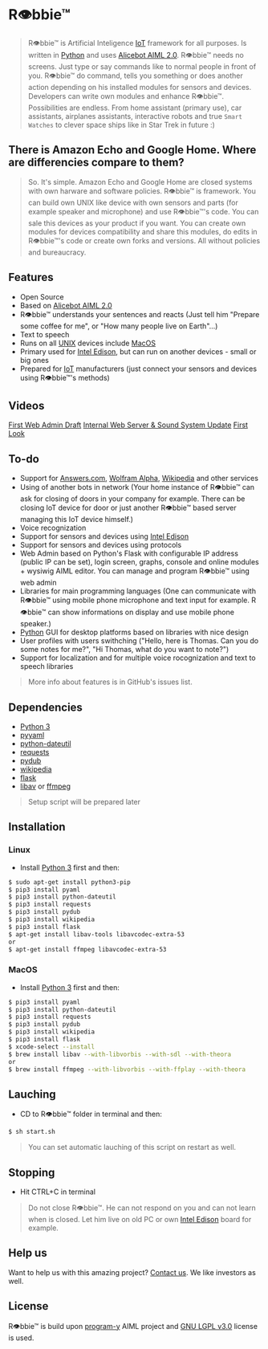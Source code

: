 # R👁bbie™

> R👁bbie™ is Artificial Inteligence [IoT] framework for all purposes. Is written in [Python] and uses [Alicebot AIML 2.0]. R👁bbie™ needs no screens. Just type or say commands like to normal people in front of you. R👁bbie™ do command, tells you something or does another action depending on his installed modules for sensors and devices. Developers can write own modules and enhance R👁bbie™. Possibilities are endless. From home assistant (primary use), car assistants, airplanes assistants, interactive robots and true `Smart Watches` to clever space ships like in Star Trek in future :)

## There is Amazon Echo and Google Home. Where are differencies compare to them?
> So. It's simple. Amazon Echo and Google Home are closed systems with own harware and software policies. R👁bbie™ is framework. You can build own UNIX like device with own sensors and parts (for example speaker and microphone) and use R👁bbie™'s code. You can sale this devices as your product if you want. You can create own modules for devices compatibility and share this modules, do edits in R👁bbie™'s code or create own forks and versions. All without policies and bureaucracy.

## Features
  - Open Source
  - Based on [Alicebot AIML 2.0]
  - R👁bbie™ understands your sentences and reacts (Just tell him "Prepare some coffee for me", or "How many people live on Earth"...)
  - Text to speech
  - Runs on all [UNIX] devices include [MacOS]
  - Primary used for [Intel Edison], but can run on another devices - small or big ones
  - Prepared for [IoT] manufacturers (just connect your sensors and devices using R👁bbie™'s methods)
  
## Videos
[First Web Admin Draft]
[Internal Web Server & Sound System Update]
[First Look]
  
## To-do
- Support for [Answers.com], [Wolfram Alpha], [Wikipedia] and other services
- Using of another bots in network (Your home instance of R👁bbie™ can ask for closing of doors in your company for example. There can be closing IoT device for door or just another R👁bbie™ based server managing this IoT device himself.)
- Voice recognization
- Support for sensors and devices using [Intel Edison]
- Support for sensors and devices using protocols
- Web Admin based on Python's Flask with configurable IP address (public IP can be set), login screen, graphs, console and online modules + wysiwig AIML editor. You can manage and program R👁bbie™ using web admin
- Libraries for main programming languages (One can communicate with R👁bbie™ using mobile phone microphone and text input for example. R👁bbie™ can show informations on display and use mobile phone speaker.)
- [Python] GUI for desktop platforms based on libraries with nice design
- User profiles with users swithching ("Hello, here is Thomas. Can you do some notes for me?", "Hi Thomas, what do you want to note?")
- Support for localization and for multiple voice rocognization and text to speech libraries

> More info about features is in GitHub's issues list.

## Dependencies
- [Python 3]
- [pyyaml]
- [python-dateutil]
- [requests]
- [pydub]
- [wikipedia]
- [flask]
- [libav] or [ffmpeg]

> Setup script will be prepared later

## Installation

### Linux
- Install [Python 3] first
and then:

```sh
$ sudo apt-get install python3-pip
$ pip3 install pyaml
$ pip3 install python-dateutil
$ pip3 install requests
$ pip3 install pydub
$ pip3 install wikipedia
$ pip3 install flask
$ apt-get install libav-tools libavcodec-extra-53
or
$ apt-get install ffmpeg libavcodec-extra-53
```

### MacOS
- Install [Python 3] first
and then:

```sh
$ pip3 install pyaml
$ pip3 install python-dateutil
$ pip3 install requests
$ pip3 install pydub
$ pip3 install wikipedia
$ pip3 install flask
$ xcode-select --install
$ brew install libav --with-libvorbis --with-sdl --with-theora
or
$ brew install ffmpeg --with-libvorbis --with-ffplay --with-theora
```

## Lauching
- CD to R👁bbie™ folder in terminal 
and then:

```sh
$ sh start.sh
```

> You can set automatic lauching of this script on restart as well.

## Stopping
- Hit CTRL+C in terminal

> Do not close R👁bbie™. He can not respond on you and can not learn when is closed. Let him live on old PC or own [Intel Edison] board for example.

## Help us
Want to help us with this amazing project? [Contact us](mailto:tomas.triska@icloud.com). We like investors as well.

## License
R👁bbie™ is build upon [program-y] AIML project and [GNU LGPL v3.0] license is used.

   [Internet of Things]: <https://en.wikipedia.org/wiki/Internet_of_things>
   [IoT]: <https://en.wikipedia.org/wiki/Internet_of_things>
   [Python]: <https://www.python.org>
   [Python 3]: <https://www.python.org/download/releases/3.0/>
   [Unix]: <https://en.wikipedia.org/wiki/Unix>
   [MacOS]: <https://cs.wikipedia.org/wiki/Mac_OS>
   [Intel Edison]: <https://software.intel.com/en-us/iot/hardware/edison>
   [Wolfram Alpha]: <https://www.wolframalpha.com>
   [Wikipedia]: <https://www.wikipedia.org>
   [pyyaml]: <http://pyyaml.org>
   [python-dateutil]: <https://dateutil.readthedocs.io/en/stable/>
   [requests]: <http://docs.python-requests.org/en/master/>
   [program-y]: <https://github.com/keiffster/program-y>
   [GNU LGPL v3.0]: <https://www.gnu.org/licenses/lgpl-3.0.en.html>
   [Alicebot AIML 2.0]: <https://docs.google.com/document/d/1wNT25hJRyupcG51aO89UcQEiG-HkXRXusukADpFnDs4/pub>
   [Answers.com]: <http://www.answers.com>
   [pydub]: <http://pydub.com>
   [First Look]: <https://www.youtube.com/watch?v=iqWow03RaaM>
   [Internal Web Server & Sound System Update]: <https://youtu.be/XBhazcJ5kt0?list=PLun91G2kmw4Iz1OfOiSqeMcmwT8wsoAKB>
   [First Web Admin Draft]: <https://youtu.be/-Oe_milmMjY?list=PLun91G2kmw4Iz1OfOiSqeMcmwT8wsoAKB>
   [wikipedia]: <https://pypi.python.org/pypi/wikipedia/>
   [flask]: <http://flask.pocoo.org>
   [libav]: <https://libav.org>
   [ffmpeg]: <https://www.ffmpeg.org>